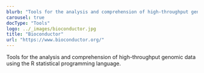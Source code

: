 ```yaml
---
blurb: "Tools for the analysis and comprehension of high-throughput genomic data using the R statistical programming language."
carousel: true
docType: "Tools"
logo: ../_images/bioconductor.jpg
title: "Bioconductor"
url: "https://www.bioconductor.org/"
---
```

Tools for the analysis and comprehension of high-throughput genomic data using the R statistical programming language.
